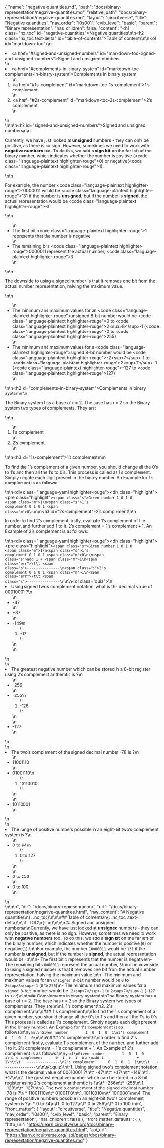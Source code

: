 {
  "name": "negative-quantities.md",
  "path": "docs/binary-representation/negative-quantities.md",
  "relative_path": "docs/binary-representation/negative-quantities.md",
  "layout": "circuitverse",
  "title": "Negative quantities",
  "nav_order": "l0s001",
  "cvib_level": "basic",
  "parent": "Binary representation",
  "has_children": false,
  "content": "<h1 class=\"no_toc\" id=\"negative-quantities\">Negative quantities</h1>\n\n<h2 class=\"no_toc text-delta\" id=\"table-of-contents\">Table of contents</h2>\n\n<ol id=\"markdown-toc\">\n  <li><a href=\"#signed-and-unsigned-numbers\" id=\"markdown-toc-signed-and-unsigned-numbers\">Signed and unsigned numbers</a></li>\n  <li><a href=\"#complements-in-binary-system\" id=\"markdown-toc-complements-in-binary-system\">Complements in binary system</a>    <ol>\n      <li><a href=\"#1s-complement\" id=\"markdown-toc-1s-complement\">1’s complement</a></li>\n      <li><a href=\"#2s-complement\" id=\"markdown-toc-2s-complement\">2’s complement</a></li>\n    </ol>\n  </li>\n</ol>\n\n<h2 id=\"signed-and-unsigned-numbers\">Signed and unsigned numbers</h2>\n\n<p>Currently, we have just looked at <strong>unsigned</strong> numbers - they can only be positive, as there is no sign. However, sometimes we need to work with <strong>negative numbers</strong> too. To do this, we add a <strong>sign bit</strong> on the far left of the binary number, which indicates whether the number is positive (<code class=\"language-plaintext highlighter-rouge\">0</code>) or negative(<code class=\"language-plaintext highlighter-rouge\">1</code>).</p>\n\n<p>For example, the number <code class=\"language-plaintext highlighter-rouge\">10000011</code> would be <code class=\"language-plaintext highlighter-rouge\">131</code> if the number is <strong>unsigned</strong>, but if the number is <strong>signed</strong>, the actual representation would be <code class=\"language-plaintext highlighter-rouge\">-3</code></p>\n\n<ul>\n  <li>The first bit <code class=\"language-plaintext highlighter-rouge\">1</code> represents that the number is negative</li>\n  <li>The remaining bits <code class=\"language-plaintext highlighter-rouge\">0000011</code> represent the actual number, <code class=\"language-plaintext highlighter-rouge\">3</code></li>\n</ul>\n\n<p>The downside to using a signed number is that it removes one bit from the actual number representation, halving the maximum value.</p>\n\n<ul>\n  <li>The minimum and maximum values for an <code class=\"language-plaintext highlighter-rouge\">unsigned 8-bit</code> number would be <code class=\"language-plaintext highlighter-rouge\">0</code> to <code class=\"language-plaintext highlighter-rouge\">2&lt;sup&gt;8&lt;/sup&gt;-1</code> (<code class=\"language-plaintext highlighter-rouge\">0</code> to <code class=\"language-plaintext highlighter-rouge\">255</code>)</li>\n  <li>The minimum and maximum values for a <code class=\"language-plaintext highlighter-rouge\">signed 8-bit</code> number would be <code class=\"language-plaintext highlighter-rouge\">-2&lt;sup&gt;7&lt;/sup&gt;-1</code> to <code class=\"language-plaintext highlighter-rouge\">2&lt;sup&gt;7&lt;/sup&gt;-1</code> (<code class=\"language-plaintext highlighter-rouge\">-127</code> to <code class=\"language-plaintext highlighter-rouge\">127</code>)</li>\n</ul>\n\n<h2 id=\"complements-in-binary-system\">Complements in binary system</h2>\n\n<p>The Binary system has a base of r = 2. The base has r = 2 so the Binary system two types of complements. They are:</p>\n\n<ol>\n  <li>1’s complement</li>\n  <li>2’s complement.</li>\n</ol>\n\n<h3 id=\"1s-complement\">1’s complement</h3>\n\n<p>To find the 1’s complement of a given number, you should change all the 0’s to 1’s and then all the 1’s to 0’s. This process is called as 1’s complement. Simply negate each digit present in the binary number. An Example for 1’s complement is as follows:</p>\n\n<div class=\"language-yaml highlighter-rouge\"><div class=\"highlight\"><pre class=\"highlight\"><code><span class=\"s\">Given number        1  0  1  0  </span><span class=\"m\">1</span>\n<span class=\"s\">1's complement      0  1  0  1  </span><span class=\"m\">0</span>\n</code></pre></div></div>\n\n<h3 id=\"2s-complement\">2’s complement</h3>\n\n<p>In order to find 2’s complement firstly, evaluate 1’s complement of the number, and further add 1 to it. 2’s complement = 1’s complement + 1. An Example of 2’s complement is as follows:</p>\n\n<div class=\"language-yaml highlighter-rouge\"><div class=\"highlight\"><pre class=\"highlight\"><code><span class=\"s\">Given number        1  0  1  0  </span><span class=\"m\">1</span>\n<span class=\"s\">1's complement      0  1  0  1  </span><span class=\"m\">0</span>\n\n<span class=\"s\">add 1               +           </span><span class=\"m\">1</span>\n<span class=\"err\">\t\t</span>   <span class=\"s\">---------------</span>\n<span class=\"s\">2's complement      0  1  0  1  </span><span class=\"m\">1</span>\n<span class=\"err\">\t\t</span>   <span class=\"s\">---------------</span>\n</code></pre></div></div>\n\n<ol class=\"quiz\">\n  <li>Using signed two’s complement notation, what is the decimal value of 00010001 ?\n    <ul>\n      <li>-47</li>\n      <li>+37</li>\n      <li>-149\n        <ol>\n          <li>+17</li>\n        </ol>\n      </li>\n    </ul>\n  </li>\n  <li>The greatest negative number which can be stored in a 8-bit register using 2’s complement arithemtic is ?\n    <ul>\n      <li>-256</li>\n      <li>-255\n        <ol>\n          <li>-128</li>\n        </ol>\n      </li>\n      <li>-127</li>\n    </ul>\n  </li>\n  <li>The two’s complement of the signed decimal number -78 is ?\n    <ul>\n      <li>11001110</li>\n      <li>01001110\n        <ol>\n          <li>10110010</li>\n        </ol>\n      </li>\n      <li>10110001</li>\n    </ul>\n  </li>\n  <li>The range of positive numbers possible in an eight-bit two’s complement system is ?\n    <ul>\n      <li>0 to 64\n        <ol>\n          <li>0 to 127</li>\n        </ol>\n      </li>\n      <li>0 to 256</li>\n      <li>0 to 100.</li>\n    </ul>\n  </li>\n</ol>\n\n",
  "dir": "/docs/binary-representation/",
  "url": "/docs/binary-representation/negative-quantities.html",
  "raw_content": "# Negative quantities\n{: .no_toc}\n\n\n## Table of contents\n{: .no_toc .text-delta}\n\n1. TOC\n{:toc}\n\n\n## Signed and unsigned numbers\n\nCurrently, we have just looked at **unsigned** numbers - they can only be positive, as there is no sign. However, sometimes we need to work with **negative numbers** too. To do this, we add a **sign bit** on the far left of the binary number, which indicates whether the number is positive (`0`) or negative(`1`).\n\nFor example, the number `10000011` would be `131` if the number is **unsigned**, but if the number is **signed**, the actual representation would be `-3`\n\n-   The first bit `1` represents that the number is negative\n-   The remaining bits `0000011` represent the actual number, `3`\n\nThe downside to using a signed number is that it removes one bit from the actual number representation, halving the maximum value.\n\n-   The minimum and maximum values for an `unsigned 8-bit` number would be `0` to `2<sup>8</sup>-1` (`0` to `255`)\n-   The minimum and maximum values for a `signed 8-bit` number would be `-2<sup>7</sup>-1` to `2<sup>7</sup>-1` (`-127` to `127`)\n\n\n## Complements in binary system\n\nThe Binary system has a base of r = 2. The base has r = 2 so the Binary system two types of complements. They are:\n\n1.  1's complement\n2.  2's complement.\n\n\n### 1's complement\n\nTo find the 1's complement of a given number, you should change all the 0's to 1's and then all the 1's to 0's. This process is called as 1's complement. Simply negate each digit present in the binary number. An Example for 1's complement is as follows:\n\n```yaml\nGiven number        1  0  1  0  1\n1's complement      0  1  0  1  0\n```\n\n\n### 2's complement\n\nIn order to find 2's complement firstly, evaluate 1's complement of the number, and further add 1 to it. 2's complement = 1's complement + 1. An Example of 2's complement is as follows:\n\n```yaml\nGiven number        1  0  1  0  1\n1's complement      0  1  0  1  0\n\nadd 1               +           1\n\t\t   ---------------\n2's complement      0  1  0  1  1\n\t\t   ---------------\n```\n\n{:.quiz}\n\n1. Using signed two's complement notation, what is the decimal value of 00010001 ?\n\t* -47\n\t* +37\n\t* -149\n\t1. +17\n\n2.  The greatest negative number which can be stored in a 8-bit register using 2's complement arithemtic is ?\n\t* -256\n\t* -255\n\t1. -128\n\t* -127\n\n3. The two's complement of the signed decimal number -78 is ?\n    * 11001110\n\t* 01001110\n\t1. 10110010\n\t* 10110001\n\n4. The range of positive numbers possible in an eight-bit two's complement system is ?\n    *  0 to 64\n\t1. 0 to 127\n\t* 0 to 256\n\t* 0 to 100.\n\n",
  "front_matter": {
    "layout": "circuitverse",
    "title": "Negative quantities",
    "nav_order": "l0s001",
    "cvib_level": "basic",
    "parent": "Binary representation",
    "has_children": false
  },
  "front_matter_defaults": {
  },
  "http_url": "https://learn.circuitverse.org/docs/binary-representation/negative-quantities.html",
  "api_url": "https://learn.circuitverse.org/_api/pages/docs/binary-representation/negative-quantities.md"
}